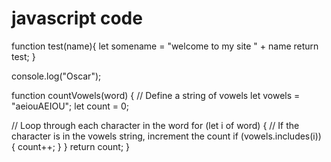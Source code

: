 # javascript code

function test(name){
  let somename = "welcome to my site " + name
  return test;
}

console.log("Oscar");

 function countVowels(word) {
   // Define a string of vowels
   let vowels = "aeiouAEIOU";
   let count = 0;
 
   // Loop through each character in the word
   for (let i of word) {
       // If the character is in the vowels string, increment the count
       if (vowels.includes(i)) {
           count++;
       }
   } 
   return count;
}

